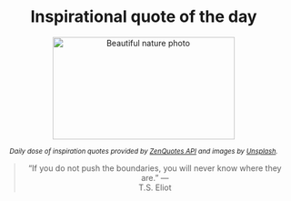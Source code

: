 
<div align="center">

# Inspirational quote of the day

<img src="./data/photo.jpeg" alt="Beautiful nature photo" width="320" height="180">

<sub><i>Daily dose of inspiration quotes provided by [ZenQuotes API](https://zenquotes.io/) and images by [Unsplash](https://unsplash.com/).</i></sub>


<blockquote>&ldquo;If you do not push the boundaries, you will never know where they are.&rdquo; &mdash; <footer>T.S. Eliot</footer></blockquote>

</div>
